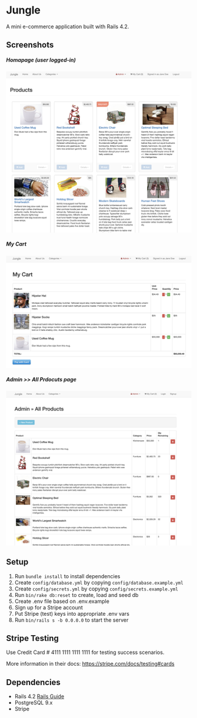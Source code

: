 # Jungle

A mini e-commerce application built with Rails 4.2.

## Screenshots
##### Homapage (user logged-in)
!["Scheduler main view"](https://github.com/Irena-Pod/jungle/blob/master/docs/Homepage_with_user_logged-in.png?raw=true)
##### My Cart
!["Scheduler main view"](https://github.com/Irena-Pod/jungle/blob/master/docs/My_cart_logged-in_user.png?raw=true)
##### Admin >> All Prdocuts page
!["Scheduler main view"](https://github.com/Irena-Pod/jungle/blob/master/docs/Admin_products_page.png?raw=true)


## Setup
1. Run `bundle install` to install dependencies
2. Create `config/database.yml` by copying `config/database.example.yml`
3. Create `config/secrets.yml` by copying `config/secrets.example.yml`
4. Run `bin/rake db:reset` to create, load and seed db
5. Create .env file based on .env.example
6. Sign up for a Stripe account
7. Put Stripe (test) keys into appropriate .env vars
8. Run `bin/rails s -b 0.0.0.0` to start the server

## Stripe Testing

Use Credit Card # 4111 1111 1111 1111 for testing success scenarios.

More information in their docs: <https://stripe.com/docs/testing#cards>

## Dependencies

* Rails 4.2 [Rails Guide](http://guides.rubyonrails.org/v4.2/)
* PostgreSQL 9.x
* Stripe
